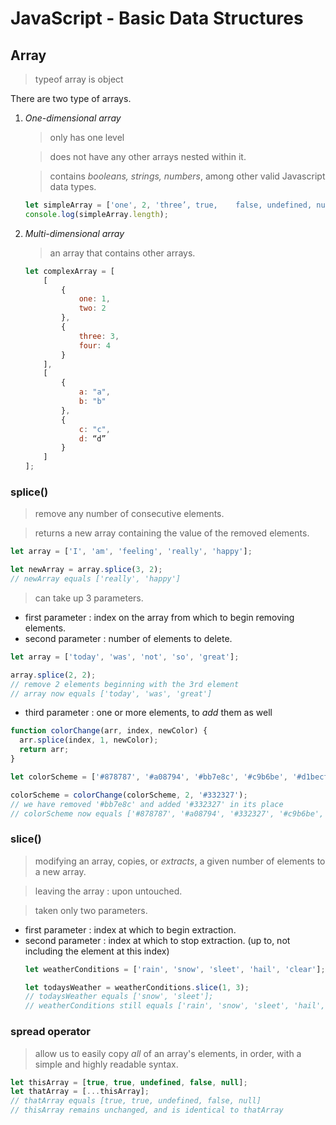 # JavaScript - Basic Data Structures
 ## Array
 > typeof array is object

 There are two type of arrays.
 
 1. *One-dimensional array* 
        
    > only has one level

    > does not have any other arrays nested within it.

    > contains *booleans, strings, numbers*, among other valid Javascript data types.

    ```javascript
    let simpleArray = ['one', 2, 'three’, true,    false, undefined, null];
    console.log(simpleArray.length);
    ```
2. *Multi-dimensional array*

    > an array that contains other arrays.

    ```javascript
    let complexArray = [
        [
            {
                one: 1,
                two: 2
            },
            {
                three: 3,
                four: 4
            }
        ],
        [
            {
                a: "a",
                b: "b"
            },
            {
                c: "c",
                d: “d”
            }
        ]
    ];
    ```

<!--- Remove items from array using splice()--->

### splice()
> remove any number of consecutive elements.

> returns a new array containing the value of the removed elements.

```javascript
let array = ['I', 'am', 'feeling', 'really', 'happy'];

let newArray = array.splice(3, 2);
// newArray equals ['really', 'happy']
```

> can take up 3 parameters.

* first parameter : index on the array from which to begin removing elements.
* second parameter : number of elements to delete.

```javascript
let array = ['today', 'was', 'not', 'so', 'great'];

array.splice(2, 2);
// remove 2 elements beginning with the 3rd element
// array now equals ['today', 'was', 'great']
```

<!--- Add Items Using splice()--->
* third parameter : one or more elements, to *add*  them as well

```javascript
function colorChange(arr, index, newColor) {
  arr.splice(index, 1, newColor);
  return arr;
}

let colorScheme = ['#878787', '#a08794', '#bb7e8c', '#c9b6be', '#d1becf'];

colorScheme = colorChange(colorScheme, 2, '#332327');
// we have removed '#bb7e8c' and added '#332327' in its place
// colorScheme now equals ['#878787', '#a08794', '#332327', '#c9b6be', '#d1becf']
```

### slice()
<!--- Copy Array Items Using slice()--->
> modifying an array, copies, or *extracts*, a given number of elements to a new array.

> leaving the array : upon untouched.

> taken only two parameters.

* first parameter : index at which to begin extraction.
* second parameter : index at which to stop extraction. (up to, not including the element at this index)
    ```javascript
    let weatherConditions = ['rain', 'snow', 'sleet', 'hail', 'clear'];

    let todaysWeather = weatherConditions.slice(1, 3);
    // todaysWeather equals ['snow', 'sleet'];
    // weatherConditions still equals ['rain', 'snow', 'sleet', 'hail', 'clear']
    ```

### spread operator
> allow us to easily copy *all* of an array's elements, in order, with a simple and highly readable syntax.

```javascript
let thisArray = [true, true, undefined, false, null];
let thatArray = [...thisArray];
// thatArray equals [true, true, undefined, false, null]
// thisArray remains unchanged, and is identical to thatArray